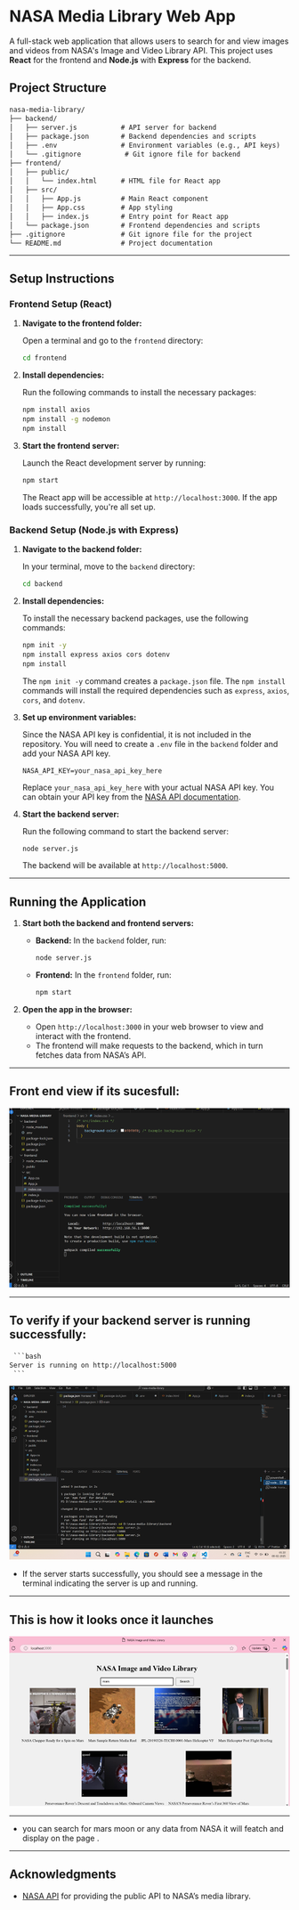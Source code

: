 


# NASA Media Library Web App

A full-stack web application that allows users to search for and view images and videos from NASA's Image and Video Library API. This project uses **React** for the frontend and **Node.js** with **Express** for the backend.

## Project Structure

```
nasa-media-library/
├── backend/
│   ├── server.js           # API server for backend
│   ├── package.json        # Backend dependencies and scripts
│   ├── .env                # Environment variables (e.g., API keys)
│   └── .gitignore           # Git ignore file for backend
├── frontend/
│   ├── public/
│   │   └── index.html      # HTML file for React app
│   ├── src/
│   │   ├── App.js          # Main React component
│   │   ├── App.css         # App styling
│   │   ├── index.js        # Entry point for React app
│   └── package.json        # Frontend dependencies and scripts
├── .gitignore              # Git ignore file for the project
└── README.md               # Project documentation
```

---

## Setup Instructions

### Frontend Setup (React)

1. **Navigate to the frontend folder:**

   Open a terminal and go to the `frontend` directory:

   ```bash
   cd frontend
   ```

2. **Install dependencies:**

   Run the following commands to install the necessary packages:

   ```bash
   npm install axios
   npm install -g nodemon
   npm install
   ```

3. **Start the frontend server:**

   Launch the React development server by running:

   ```bash
   npm start
   ```

   The React app will be accessible at `http://localhost:3000`. If the app loads successfully, you're all set up.

### Backend Setup (Node.js with Express)

1. **Navigate to the backend folder:**

   In your terminal, move to the `backend` directory:

   ```bash
   cd backend
   ```

2. **Install dependencies:**

   To install the necessary backend packages, use the following commands:

   ```bash
   npm init -y
   npm install express axios cors dotenv
   npm install
   ```

   The `npm init -y` command creates a `package.json` file. The `npm install` commands will install the required dependencies such as `express`, `axios`, `cors`, and `dotenv`.

3. **Set up environment variables:**

   Since the NASA API key is confidential, it is not included in the repository. You will need to create a `.env` file in the `backend` folder and add your NASA API key.

   ```env
   NASA_API_KEY=your_nasa_api_key_here
   ```

   Replace `your_nasa_api_key_here` with your actual NASA API key. You can obtain your API key from the [NASA API documentation](https://api.nasa.gov/).

4. **Start the backend server:**

   Run the following command to start the backend server:

   ```bash
   node server.js
   ```

   The backend will be available at `http://localhost:5000`.

---

## Running the Application

1. **Start both the backend and frontend servers:**

   - **Backend:** In the `backend` folder, run:

     ```bash
     node server.js
     ```

   - **Frontend:** In the `frontend` folder, run:

     ```bash
     npm start
     ```

2. **Open the app in the browser:**

   - Open `http://localhost:3000` in your web browser to view and interact with the frontend.
   - The frontend will make requests to the backend, which in turn fetches data from NASA’s API.

---
## **Front end view if its sucesfull:**
![alt text](image.png)

---


## **To verify if your backend server is running successfully:**

     ```bash
    Server is running on http://localhost:5000
     ```

![alt text](image-1.png)
   - If the server starts successfully, you should see a message in the terminal indicating the server is up and running.
---      

## **This is how it looks once it launches**
![alt text](image-2.png)

---

 - you can search for mars moon or any data from NASA it will featch and display on the page .

---






## Acknowledgments

- [NASA API](https://api.nasa.gov/) for providing the public API to NASA’s media library.

